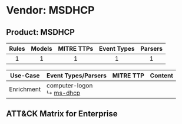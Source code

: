 Vendor: MSDHCP
==============
Product: MSDHCP
---------------
| Rules | Models | MITRE TTPs | Event Types | Parsers |
|:-----:|:------:|:----------:|:-----------:|:-------:|
|   1   |   1    |     1      |      1      |    1    |

|  Use-Case  | Event Types/Parsers                                                   | MITRE TTP | Content                                          |
|:----------:| --------------------------------------------------------------------- | --------- | ------------------------------------------------ |
| Enrichment |  computer-logon<br> ↳ [ms-dhcp](Parsers/parserContent_ms-dhcp.md)<br> |           | [](Rules_Models/r_m_msdhcp_msdhcp_Enrichment.md) |

ATT&CK Matrix for Enterprise
----------------------------
